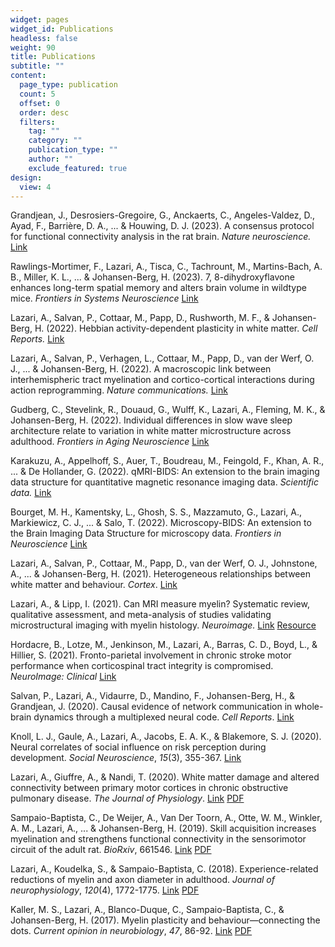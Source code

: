 ```yaml
---
widget: pages
widget_id: Publications
headless: false
weight: 90
title: Publications
subtitle: ""
content:
  page_type: publication
  count: 5
  offset: 0
  order: desc
  filters:
    tag: ""
    category: ""
    publication_type: ""
    author: ""
    exclude_featured: true
design:
  view: 4
---
```


Grandjean, J., Desrosiers-Gregoire, G., Anckaerts, C., Angeles-Valdez, D., Ayad, F., Barrière, D. A., ... & Houwing, D. J. (2023). A consensus protocol for functional connectivity analysis in the rat brain. *Nature neuroscience.* [Link](https://www.nature.com/articles/s41593-023-01286-8)

Rawlings-Mortimer, F., Lazari, A., Tisca, C., Tachrount, M., Martins-Bach, A. B., Miller, K. L., ... & Johansen-Berg, H. (2023). 7, 8-dihydroxyflavone enhances long-term spatial memory and alters brain volume in wildtype mice. *Frontiers in Systems Neuroscience* [Link](https://www.frontiersin.org/articles/10.3389/fnsys.2023.1134594/full)

Lazari, A., Salvan, P., Cottaar, M., Papp, D., Rushworth, M. F., & Johansen-Berg, H. (2022). Hebbian activity-dependent plasticity in white matter. *Cell Reports.* [Link](https://www.sciencedirect.com/science/article/pii/S2211124722007331)

Lazari, A., Salvan, P., Verhagen, L., Cottaar, M., Papp, D., van der Werf, O. J., ... & Johansen-Berg, H. (2022). A macroscopic link between interhemispheric tract myelination and cortico-cortical interactions during action reprogramming. *Nature communications.* [Link](https://www.nature.com/articles/s41467-022-31687-5)

Gudberg, C., Stevelink, R., Douaud, G., Wulff, K., Lazari, A., Fleming, M. K., & Johansen-Berg, H. (2022). Individual differences in slow wave sleep architecture relate to variation in white matter microstructure across adulthood. *Frontiers in Aging Neuroscience* [Link](https://www.frontiersin.org/articles/10.3389/fnagi.2022.745014/full)

Karakuzu, A., Appelhoff, S., Auer, T., Boudreau, M., Feingold, F., Khan, A. R., ... & De Hollander, G. (2022). qMRI-BIDS: An extension to the brain imaging data structure for quantitative magnetic resonance imaging data. *Scientific data.* [Link](https://www.nature.com/articles/s41597-022-01571-4)

Bourget, M. H., Kamentsky, L., Ghosh, S. S., Mazzamuto, G., Lazari, A., Markiewicz, C. J., ... & Salo, T. (2022). Microscopy-BIDS: An extension to the Brain Imaging Data Structure for microscopy data. *Frontiers in Neuroscience* [Link](https://www.frontiersin.org/articles/10.3389/fnins.2022.871228/full)

Lazari, A., Salvan, P., Cottaar, M., Papp, D., van der Werf, O. J., Johnstone, A., ... & Johansen-Berg, H. (2021). Heterogeneous relationships between white matter and behaviour. *Cortex*. [Link](https://www.sciencedirect.com/science/article/pii/S0010945221003166)

Lazari, A., & Lipp, I. (2021). Can MRI measure myelin? Systematic review, qualitative assessment, and meta-analysis of studies validating microstructural imaging with myelin histology. *Neuroimage.* [Link](https://www.sciencedirect.com/science/article/pii/S1053811921000215) [Resource](https://lazaral.github.io/Myelin-Validation-Systematic-Review/)

Hordacre, B., Lotze, M., Jenkinson, M., Lazari, A., Barras, C. D., Boyd, L., & Hillier, S. (2021). Fronto-parietal involvement in chronic stroke motor performance when corticospinal tract integrity is compromised. *NeuroImage: Clinical* [Link](https://www.sciencedirect.com/science/article/pii/S2213158221000024)

Salvan, P., Lazari, A., Vidaurre, D., Mandino, F., Johansen-Berg, H., & Grandjean, J. (2020). Causal evidence of network communication in whole-brain dynamics through a multiplexed neural code. *Cell Reports*. [Link](https://www.sciencedirect.com/science/article/pii/S2211124721014315)

Knoll, L. J., Gaule, A., Lazari, A., Jacobs, E. A. K., & Blakemore, S. J. (2020). Neural correlates of social influence on risk perception during development. *Social Neuroscience*, *15*(3), 355-367. [Link](https://pubmed.ncbi.nlm.nih.gov/32091958/) 

Lazari, A., Giuffre, A., & Nandi, T. (2020). White matter damage and altered connectivity between primary motor cortices in chronic obstructive pulmonary disease. *The Journal of Physiology*. [Link](https://physoc.onlinelibrary.wiley.com/doi/full/10.1113/JP280648) [PDF](https://physoc.onlinelibrary.wiley.com/doi/pdf/10.1113/JP280648)

Sampaio-Baptista, C., De Weijer, A., Van Der Toorn, A., Otte, W. M., Winkler, A. M., Lazari, A., ... & Johansen-Berg, H. (2019). Skill acquisition increases myelination and strengthens functional connectivity in the sensorimotor circuit of the adult rat. *BioRxiv*, 661546. [Link](https://www.biorxiv.org/content/10.1101/661546v1) [PDF](https://www.biorxiv.org/content/10.1101/661546v1.full.pdf)

Lazari, A., Koudelka, S., & Sampaio-Baptista, C. (2018). Experience-related reductions of myelin and axon diameter in adulthood. *Journal of neurophysiology*, *120*(4), 1772-1775. [Link](https://journals.physiology.org/doi/full/10.1152/jn.00070.2018) [PDF](https://journals.physiology.org/doi/pdfplus/10.1152/jn.00070.2018)

Kaller, M. S., Lazari, A., Blanco-Duque, C., Sampaio-Baptista, C., & Johansen-Berg, H. (2017). Myelin plasticity and behaviour—connecting the dots. *Current opinion in neurobiology*, *47*, 86-92. [Link](https://www.sciencedirect.com/science/article/pii/S0959438817300983) [PDF](https://www.ncbi.nlm.nih.gov/pmc/articles/PMC5844949/pdf/main.pdf)
